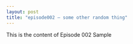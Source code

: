 ```yaml
---
layout: post
title: "episode002 – some other random thing"
---
```

This is the content of Episode 002 Sample